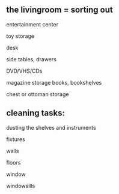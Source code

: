 the livingroom = sorting out
-----------------------------------------

  entertainment center
    
  toy storage 
     
  desk
    
  side tables, drawers
    
  DVD/VHS/CDs  
    
  magazine storage
    books, bookshelves
    
  chest or ottoman storage


cleaning tasks:
----------------
dusting the shelves and instruments

fixtures

walls

floors

window

windowsills

